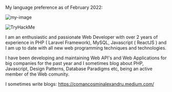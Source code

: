 My language preference as of February 2022:

![my-image](https://user-images.githubusercontent.com/59416533/153570198-19d2bc2b-4a1c-41d9-b6c4-fab1b97dd7d3.png)

<img src="https://tryhackme-badges.s3.amazonaws.com/comancosmin112.png" alt="TryHackMe">

I am an enthusiastic and passionate Web Developer with over 2 years of experience in PHP ( Laravel Framework), MySQL, Javascript ( ReactJS ) and I am up to date with all new web programming techniques and technologies.

I have been developing and maintaining Web API's and Web Applications for big companies for the past year and I sometimes blog about PHP, Javascript, Design Patterns, Database Paradigms etc, being an active member of the Web comunity.

I sometimes write blogs: https://comancosminalexandru.medium.com/
